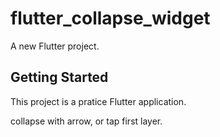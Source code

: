 # flutter_collapse_widget

A new Flutter project.


## Getting Started

This project is a pratice Flutter application.


collapse with arrow, or tap first layer. 

